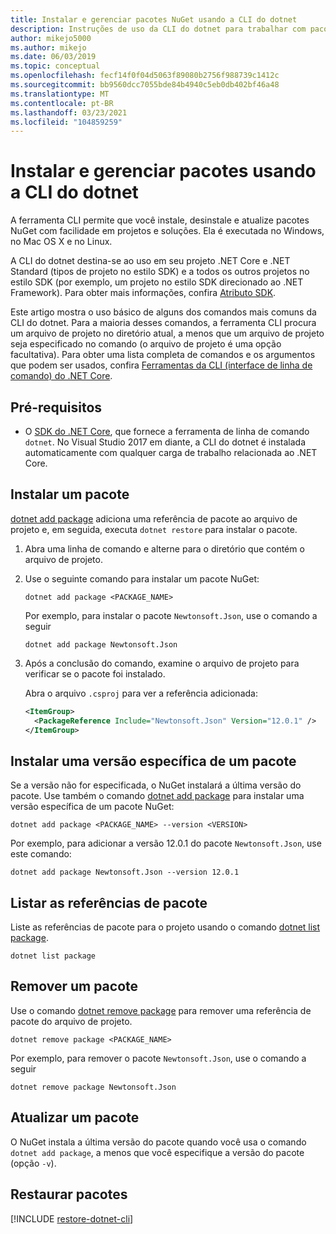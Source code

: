 ```yaml
---
title: Instalar e gerenciar pacotes NuGet usando a CLI do dotnet
description: Instruções de uso da CLI do dotnet para trabalhar com pacotes NuGet.
author: mikejo5000
ms.author: mikejo
ms.date: 06/03/2019
ms.topic: conceptual
ms.openlocfilehash: fecf14f0f04d5063f89080b2756f988739c1412c
ms.sourcegitcommit: bb9560dcc7055bde84b4940c5eb0db402bf46a48
ms.translationtype: MT
ms.contentlocale: pt-BR
ms.lasthandoff: 03/23/2021
ms.locfileid: "104859259"
---
```

# <a name="install-and-manage-packages-using-the-dotnet-cli"></a>Instalar e gerenciar pacotes usando a CLI do dotnet

A ferramenta CLI permite que você instale, desinstale e atualize pacotes NuGet com facilidade em projetos e soluções. Ela é executada no Windows, no Mac OS X e no Linux.

A CLI do dotnet destina-se ao uso em seu projeto .NET Core e .NET Standard (tipos de projeto no estilo SDK) e a todos os outros projetos no estilo SDK (por exemplo, um projeto no estilo SDK direcionado ao .NET Framework). Para obter mais informações, confira [Atributo SDK](/dotnet/core/tools/csproj#additions).

Este artigo mostra o uso básico de alguns dos comandos mais comuns da CLI do dotnet. Para a maioria desses comandos, a ferramenta CLI procura um arquivo de projeto no diretório atual, a menos que um arquivo de projeto seja especificado no comando (o arquivo de projeto é uma opção facultativa). Para obter uma lista completa de comandos e os argumentos que podem ser usados, confira [Ferramentas da CLI (interface de linha de comando) do .NET Core](../reference/dotnet-commands.md).

## <a name="prerequisites"></a>Pré-requisitos

- O [SDK do .NET Core](https://www.microsoft.com/net/download/), que fornece a ferramenta de linha de comando `dotnet`. No Visual Studio 2017 em diante, a CLI do dotnet é instalada automaticamente com qualquer carga de trabalho relacionada ao .NET Core.

## <a name="install-a-package"></a>Instalar um pacote

[dotnet add package](/dotnet/core/tools/dotnet-add-package?tabs=netcore2x) adiciona uma referência de pacote ao arquivo de projeto e, em seguida, executa `dotnet restore` para instalar o pacote.

1. Abra uma linha de comando e alterne para o diretório que contém o arquivo de projeto.

2. Use o seguinte comando para instalar um pacote NuGet:

    ```dotnetcli
    dotnet add package <PACKAGE_NAME>
    ```

    Por exemplo, para instalar o pacote `Newtonsoft.Json`, use o comando a seguir

    ```dotnetcli
    dotnet add package Newtonsoft.Json
    ```

3. Após a conclusão do comando, examine o arquivo de projeto para verificar se o pacote foi instalado.

   Abra o arquivo `.csproj` para ver a referência adicionada:

    ```xml
    <ItemGroup>
      <PackageReference Include="Newtonsoft.Json" Version="12.0.1" />
    </ItemGroup>
    ```

## <a name="install-a-specific-version-of-a-package"></a>Instalar uma versão específica de um pacote

Se a versão não for especificada, o NuGet instalará a última versão do pacote. Use também o comando [dotnet add package](/dotnet/core/tools/dotnet-add-package?tabs=netcore2x) para instalar uma versão específica de um pacote NuGet:

```dotnetcli
dotnet add package <PACKAGE_NAME> --version <VERSION>
```

Por exemplo, para adicionar a versão 12.0.1 do pacote `Newtonsoft.Json`, use este comando:

```dotnetcli
dotnet add package Newtonsoft.Json --version 12.0.1
```

## <a name="list-package-references"></a>Listar as referências de pacote

Liste as referências de pacote para o projeto usando o comando [dotnet list package](/dotnet/core/tools/dotnet-list-package?tabs=netcore2x).

```dotnetcli
dotnet list package
```

## <a name="remove-a-package"></a>Remover um pacote

Use o comando [dotnet remove package](/dotnet/core/tools/dotnet-remove-package?tabs=netcore2x) para remover uma referência de pacote do arquivo de projeto.

```dotnetcli
dotnet remove package <PACKAGE_NAME>
```

Por exemplo, para remover o pacote `Newtonsoft.Json`, use o comando a seguir

```dotnetcli
dotnet remove package Newtonsoft.Json
```

## <a name="update-a-package"></a>Atualizar um pacote

O NuGet instala a última versão do pacote quando você usa o comando `dotnet add package`, a menos que você especifique a versão do pacote (opção `-v`).

## <a name="restore-packages"></a>Restaurar pacotes

[!INCLUDE [restore-dotnet-cli](includes/restore-dotnet-cli.md)]
